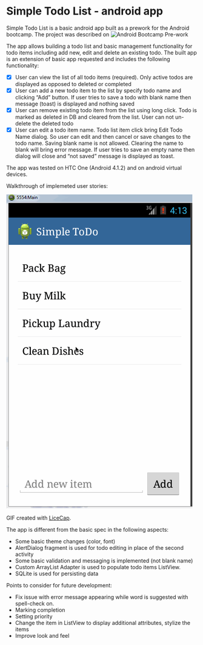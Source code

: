 Simple Todo List - android app
================

Simple Todo List is a basic android app built as a prework for the Android bootcamp. The project was described on 
![Android Bootcamp Pre-work](https://gist.github.com/nesquena/843228e83fdc4f5ddc4e)

The app allows building a todo list and basic management functionality for todo items including add new, edit and delete an existing todo. The built app is an extension of basic app requested and includes the following functionality:

* [x]	User can view the list of all todo items (required). Only active todos are displayed as opposed to deleted or completed
* [x]	User can add a new todo item to the list by specify todo name and clicking “Add” button. If user tries to save a todo with blank name then message (toast) is displayed and nothing saved
* [x]	User can remove existing todo item from the list using long click. Todo is marked as deleted in DB and cleared from the list. User can not un-delete the deleted todo
* [x]	User can edit a todo item name. Todo list item click bring Edit Todo Name dialog. So user can edit and then cancel or save changes to the todo name. Saving blank name is not allowed. Clearing the name to blank will bring error message. If user tries to save an empty name then dialog will close and “not saved” message is displayed as toast.

The app was tested on HTC One (Android 4.1.2) and on android virtual devices.

Walkthrough of implemeted user stories:


![Video Walkthrough](simple_todo_app_demo.gif)

GIF created with [LiceCap](http://www.cockos.com/licecap/).


The app is different from the basic spec in the following aspects:
-	Some basic theme changes (color, font)
-	AlertDialog fragment is used for todo editing in place of the second activity
-	Some basic validation and messaging is implemented (not blank name)
-	Custom ArrayList Adapter is used to populate todo items ListView. 
-	SQLite is used for persisting data

Points to consider for future development:
-	Fix issue with error message appearing while word is suggested with spell-check on.
-	Marking completion 
-	Setting priority
-	Change the item in ListView to display additional attributes, stylize the items
-	Improve look and feel

